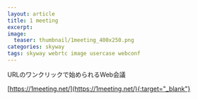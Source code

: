 ```yaml
---
layout: article
title: 1 meeting
excerpt: 
image:
  teaser: thumbnail/1meeting_400x250.png
categories: skyway
tags: skyway webrtc image usercase webconf
---
```


URLのワンクリックで始められるWeb会議

[https://1meeting.net/](https://1meeting.net/){:target="_blank"}